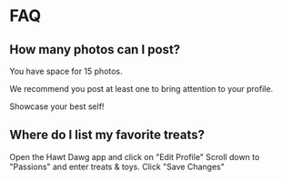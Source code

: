 # FAQ



## How many photos can I post?

You have space for 15 photos.

We recommend you post at least one to bring attention 
to your profile.

Showcase your best self!  

## Where do I list my favorite treats?

Open the Hawt Dawg app and click on "Edit Profile"
Scroll down to "Passions" and enter treats & toys.
Click "Save Changes"
